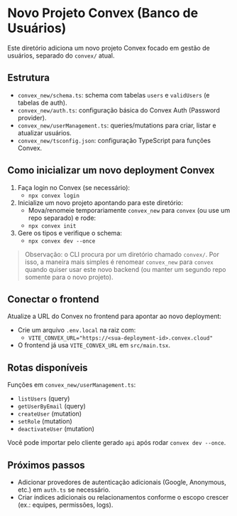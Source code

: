 # Novo Projeto Convex (Banco de Usuários)

Este diretório adiciona um novo projeto Convex focado em gestão de usuários, separado do `convex/` atual.

## Estrutura

- `convex_new/schema.ts`: schema com tabelas `users` e `validUsers` (e tabelas de auth).
- `convex_new/auth.ts`: configuração básica do Convex Auth (Password provider).
- `convex_new/userManagement.ts`: queries/mutations para criar, listar e atualizar usuários.
- `convex_new/tsconfig.json`: configuração TypeScript para funções Convex.

## Como inicializar um novo deployment Convex

1. Faça login no Convex (se necessário):
   - `npx convex login`
2. Inicialize um novo projeto apontando para este diretório:
   - Mova/renomeie temporariamente `convex_new` para `convex` (ou use um repo separado) e rode:
   - `npx convex init`
3. Gere os tipos e verifique o schema:
   - `npx convex dev --once`

> Observação: o CLI procura por um diretório chamado `convex/`. Por isso, a maneira mais simples é renomear `convex_new` para `convex` quando quiser usar este novo backend (ou manter um segundo repo somente para o novo projeto).

## Conectar o frontend

Atualize a URL do Convex no frontend para apontar ao novo deployment:

- Crie um arquivo `.env.local` na raiz com:
  - `VITE_CONVEX_URL="https://<sua-deployment-id>.convex.cloud"`
- O frontend já usa `VITE_CONVEX_URL` em `src/main.tsx`.

## Rotas disponíveis

Funções em `convex_new/userManagement.ts`:

- `listUsers` (query)
- `getUserByEmail` (query)
- `createUser` (mutation)
- `setRole` (mutation)
- `deactivateUser` (mutation)

Você pode importar pelo cliente gerado `api` após rodar `convex dev --once`.

## Próximos passos

- Adicionar provedores de autenticação adicionais (Google, Anonymous, etc.) em `auth.ts` se necessário.
- Criar índices adicionais ou relacionamentos conforme o escopo crescer (ex.: equipes, permissões, logs).